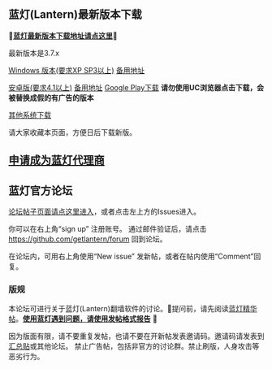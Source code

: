 ## 蓝灯(Lantern)最新版本下载

**🔴[蓝灯最新版本下载地址请点这里](https://github.com/getlantern/forum/issues/833)🔴**

最新版本是3.7.x

[Windows 版本(要求XP SP3以上)](https://raw.githubusercontent.com/getlantern/lantern-binaries/master/lantern-installer.exe)      [备用地址](https://s3.amazonaws.com/lantern/lantern-installer.exe)  

[安卓版(要求4.1以上)](https://raw.githubusercontent.com/getlantern/lantern-binaries/master/lantern-installer.apk)               [备用地址](https://s3.amazonaws.com/lantern/lantern-installer.apk)  [Google Play下载](https://play.google.com/store/apps/details?id=org.getlantern.lantern) **请勿使用UC浏览器点击下载，会被替换成假的有广告的版本** 

[其他系统下载](https://github.com/getlantern/forum/issues/833)

请大家收藏本页面，方便日后下载新版。

## [申请成为蓝灯代理商](https://github.com/getlantern/forum/issues/3644)

## 蓝灯官方论坛

[论坛帖子页面请点这里进入](https://github.com/getlantern/forum/issues?q=is%3Aissue+is%3Aopen+sort%3Aupdated-desc)，或者点击左上方的Issues进入。

你可以在右上角“sign up” 注册账号。 通过邮件验证后，请点击 https://github.com/getlantern/forum 回到论坛。

在论坛内，可用右上角使用“New issue” 发新帖，或者在帖内使用“Comment”回复。

### 版规
本论坛可进行关于蓝灯(Lantern)翻墙软件的讨论。🔴提问前，请先阅读[蓝灯精华帖](https://github.com/getlantern/forum/issues?q=is%3Aopen+is%3Aissue+label%3A%E7%B2%BE%E5%8D%8E)。**[使用蓝灯遇到问题，请使用发帖格式报告](https://github.com/getlantern/forum/issues/3536)** 🔴

因为版面有限，请不要重复发帖，也请不要在开新帖发表邀请码。邀请码请发表到[汇总贴](https://github.com/getlantern/forum/issues/313)或其他论坛。
禁止广告帖，包括非官方的讨论群。禁止刷版，人身攻击等恶劣行为。

